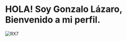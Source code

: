 # HOLA! Soy Gonzalo Lázaro, Bienvenido a mi perfil.

![RX7](https://www.google.com/url?sa=i&url=https%3A%2F%2Fsteamcommunity.com%2Fsharedfiles%2Ffiledetails%2F%3Fid%3D1435735556&psig=AOvVaw0PHEXhgvUIPobtT3z3nhUB&ust=1697545453659000&source=images&cd=vfe&opi=89978449&ved=0CBEQjRxqFwoTCKiOyt_H-oEDFQAAAAAdAAAAABAJ)
<!--
**GLazaro8/GLazaro8** is a ✨ _special_ ✨ repository because its `README.md` (this file) appears on your GitHub profile.

Here are some ideas to get you started:

- 🔭 
- 🌱 
- 👯 I’m looking to collaborate on ...
- 🤔 I’m looking for help with ...
- 💬 Ask me about ...
- 📫 How to reach me: ...
- 😄 Pronouns: ...
- ⚡ Fun fact: ...
-->
